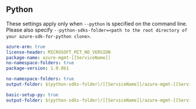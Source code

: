 ## Python

These settings apply only when `--python` is specified on the command line.
Please also specify `--python-sdks-folder=<path to the root directory of your azure-sdk-for-python clone>`.

``` yaml $(track2)
azure-arm: true
license-header: MICROSOFT_MIT_NO_VERSION
package-name: azure-mgmt-[[ServiceName]]
no-namespace-folders: true
package-version: 1.0.0b1
```

``` yaml $(python-mode) == 'update'
no-namespace-folders: true
output-folder: $(python-sdks-folder)/[[ServiceName]]/azure-mgmt-[[ServiceName]]/azure/mgmt/[[ServiceName]]
```

``` yaml $(python-mode) == 'create'
basic-setup-py: true
output-folder: $(python-sdks-folder)/[[ServiceName]]/azure-mgmt-[[ServiceName]]
```
